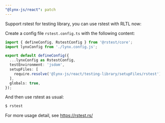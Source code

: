 ```yaml
---
"@lynx-js/react": patch
---
```


Support rstest for testing library, you can use rstest with RLTL now:

Create a config file `rstest.config.ts` with the following content:

```ts
import { defineConfig, RstestConfig } from '@rstest/core';
import lynxConfig from './lynx.config.js';

export default defineConfig({
  ...lynxConfig as RstestConfig,
  testEnvironment: 'jsdom',
  setupFiles: [
    require.resolve('@lynx-js/react/testing-library/setupFiles/rstest'),
  ],
  globals: true,
});
```

And then use rstest as usual:

```bash
$ rstest
```

For more usage detail, see https://rstest.rs/
